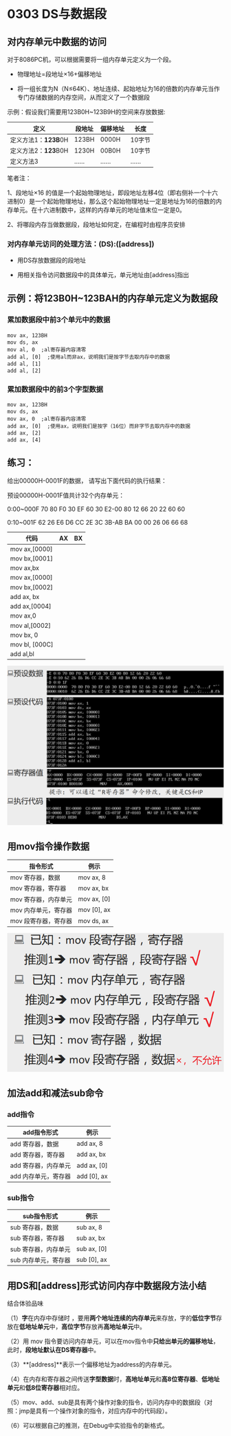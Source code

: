 # 0303 DS与数据段

## 对内存单元中数据的访问

对于8086PC机，可以根据需要将一组内存单元定义为一个段。

- 物理地址=段地址×16+偏移地址

- 将一组长度为N（N≤64K）、地址连续、起始地址为16的倍数的内存单元当作专门存储数据的内存空间，从而定义了一个数据段  

示例：假设我们需要用123B0H~123B9H的空间来存放数据:

| 定义                  | 段地址 | 偏移地址 | 长度   |
| --------------------- | ------ | -------- | ------ |
| 定义方法1：**123B**0H | 123BH  | 0000H    | 10字节 |
| 定义方法2：**123**B0H | 1230H  | 00B0H    | 10字节 |
| 定义方法3             | ……     | ……       | ……     |

笔者注：

1、段地址×16 的值是一个起始物理地址，即段地址左移4位（即右侧补一个十六进制0）是一个起始物理地址，那么这个起始物理地址一定是地址为16的倍数的内存单元。在十六进制数中，这样的内存单元的地址值末位一定是0。

2、将哪段内存当做数据段，段地址如何定，在编程时由程序员安排

### 对内存单元访问的处理方法：(DS):([address])  

- 用DS存放数据段的段地址

- 用相关指令访问数据段中的具体单元，单元地址由[address]指出  

## 示例：将123B0H~123BAH的内存单元定义为数据段

### 累加数据段中前3个单元中的数据

```assembly
mov ax, 123BH
mov ds, ax
mov al, 0  ;al寄存器内容清零
add al, [0]  ;使用al而非ax，说明我们是按字节去取内存中的数据
add al, [1]
add al, [2]
```

### 累加数据段中的前3个字型数据

```assembly
mov ax, 123BH
mov ds, ax
mov ax, 0  ;al寄存器内容清零
add ax, [0]  ;使用ax，说明我们是按字（16位）而非字节去取内存中的数据
add ax, [2]
add ax, [4]
```

## 练习：

给出00000H-0001F的数据， 请写出下面代码的执行结果：

预设00000H-0001F值共计32个内存单元：

0:00~000F   70 80 F0 30 EF 60 30 E2-00 80 12 66 20 22 60 60

0:10~001F   62 26 E6 D6 CC 2E 3C 3B-AB BA 00 00 26 06 66 68

| 代码           | AX   | BX   |
| -------------- | ---- | ---- |
| mov ax,[0000]  |      |      |
| mov bx,[0001]  |      |      |
| mov ax,bx      |      |      |
| mov ax,[0000]  |      |      |
| mov bx,[0002]  |      |      |
| add ax, bx     |      |      |
| add ax,[0004]  |      |      |
| mov ax,0       |      |      |
| mov al,[0002]  |      |      |
| mov bx, 0      |      |      |
| mov bl, [000C] |      |      |
| add al,bl      |      |      |

![image-20230903205614740](./assets/image-20230903205614740.png)

## 用mov指令操作数据

| 指令形式             | 例示        |
| -------------------- | ----------- |
| mov 寄存器，数据     | mov ax, 8   |
| mov 寄存器，寄存器   | mov ax, bx  |
| mov 寄存器，内存单元 | mov ax, [0] |
| mov 内存单元，寄存器 | mov [0], ax |
| mov 段寄存器，寄存器 | mov ds, ax  |

![image-20230903210839531](./assets/image-20230903210839531.png)

## 加法add和减法sub命令

### add指令

| add指令形式          | 例示        |
| -------------------- | ----------- |
| add 寄存器，数据     | add ax, 8   |
| add 寄存器，寄存器   | add ax, bx  |
| add 寄存器，内存单元 | add ax, [0] |
| add 内存单元，寄存器 | add [0], ax |

### sub指令

| sub指令形式          | 例示        |
| -------------------- | ----------- |
| sub 寄存器，数据     | sub ax, 8   |
| sub 寄存器，寄存器   | sub ax, bx  |
| sub 寄存器，内存单元 | sub ax, [0] |
| sub 内存单元，寄存器 | sub [0], ax |

## 用DS和[address]形式访问内存中数据段方法小结

结合体验品味

（1）**字**在内存中存储时 ，要用**两个地址连续的内存单元**来存放，字的**低位字节**存放在**低地址单元**中，**高位字节**存放再**高地址单元**中。

（2）用 mov 指令要访问内存单元，可以在mov指令中**只给出单元的偏移地址**，此时，**段地址默认在DS寄存器**中。

（3）**[address]**表示一个偏移地址为address的内存单元。

（4）在内存和寄存器之间传送**字型数据**时，**高地址单元**和**高8位寄存器**、**低地址单元**和**低8位寄存器**相对应。

（5）mov、add、sub是具有两个操作对象的指令，访问内存中的数据段（对照：jmp是具有一个操作对象的指令，对应内存中的代码段）。

（6）可以根据自己的推测，在Debug中实验指令的新格式。  